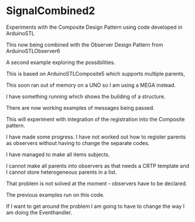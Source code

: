 # SignalCombined2

Experiments with the Composite Design Pattern using code developed in ArduinoSTL

This now being combined with the Observer Design Pattern from ArduinoSTLObserver6

A second example exploring the possibilities.

This is based on ArduinoSTLComposite5 which supports multiple parents,

This soon ran out of memory on a UNO so I am using a MEGA instead.

I have something running which shows the building of a structure.

There are now working examples of messages being passed.

This will experiment with integration of the registration into the Composite pattern.

I have made some progress. I have not worked out how to register parents as observers without having to change the separate codes.

I have managed to make all items subjects.

I cannot make all parents into observers as that needs a CRTP template and I cannot store heterogeneous parents in a list.

That problem is not solved at the moment - observers have to be declared.

The previous examples run on this code.

If I want to get around the problem I am going to have to change the way I am doing the Eventhandler.
